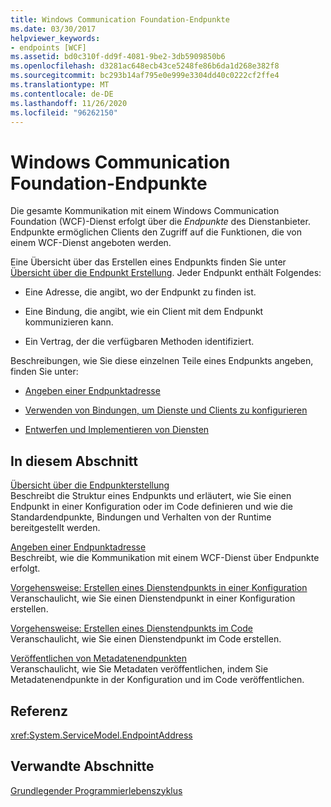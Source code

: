 ```yaml
---
title: Windows Communication Foundation-Endpunkte
ms.date: 03/30/2017
helpviewer_keywords:
- endpoints [WCF]
ms.assetid: bd0c310f-dd9f-4081-9be2-3db5909850b6
ms.openlocfilehash: d3281ac648ecb43ce5248fe86b6da1d268e382f8
ms.sourcegitcommit: bc293b14af795e0e999e3304dd40c0222cf2ffe4
ms.translationtype: MT
ms.contentlocale: de-DE
ms.lasthandoff: 11/26/2020
ms.locfileid: "96262150"
---
```

# <a name="windows-communication-foundation-endpoints"></a>Windows Communication Foundation-Endpunkte

Die gesamte Kommunikation mit einem Windows Communication Foundation (WCF)-Dienst erfolgt über die *Endpunkte* des Dienstanbieter. Endpunkte ermöglichen Clients den Zugriff auf die Funktionen, die von einem WCF-Dienst angeboten werden.  
  
 Eine Übersicht über das Erstellen eines Endpunkts finden Sie unter [Übersicht über die Endpunkt Erstellung](endpoint-creation-overview.md). Jeder Endpunkt enthält Folgendes:  
  
- Eine Adresse, die angibt, wo der Endpunkt zu finden ist.  
  
- Eine Bindung, die angibt, wie ein Client mit dem Endpunkt kommunizieren kann.  
  
- Ein Vertrag, der die verfügbaren Methoden identifiziert.  
  
 Beschreibungen, wie Sie diese einzelnen Teile eines Endpunkts angeben, finden Sie unter:  
  
- [Angeben einer Endpunktadresse](specifying-an-endpoint-address.md)  
  
- [Verwenden von Bindungen, um Dienste und Clients zu konfigurieren](using-bindings-to-configure-services-and-clients.md)  
  
- [Entwerfen und Implementieren von Diensten](designing-and-implementing-services.md)  
  
## <a name="in-this-section"></a>In diesem Abschnitt  

 [Übersicht über die Endpunkterstellung](endpoint-creation-overview.md)  
 Beschreibt die Struktur eines Endpunkts und erläutert, wie Sie einen Endpunkt in einer Konfiguration oder im Code definieren und wie die Standardendpunkte, Bindungen und Verhalten von der Runtime bereitgestellt werden.  
  
 [Angeben einer Endpunktadresse](specifying-an-endpoint-address.md)  
 Beschreibt, wie die Kommunikation mit einem WCF-Dienst über Endpunkte erfolgt.  
  
 [Vorgehensweise: Erstellen eines Dienstendpunkts in einer Konfiguration](./feature-details/how-to-create-a-service-endpoint-in-configuration.md)  
 Veranschaulicht, wie Sie einen Dienstendpunkt in einer Konfiguration erstellen.  
  
 [Vorgehensweise: Erstellen eines Dienstendpunkts im Code](./feature-details/how-to-create-a-service-endpoint-in-code.md)  
 Veranschaulicht, wie Sie einen Dienstendpunkt im Code erstellen.  
  
 [Veröffentlichen von Metadatenendpunkten](publishing-metadata-endpoints.md)  
 Veranschaulicht, wie Sie Metadaten veröffentlichen, indem Sie Metadatenendpunkte in der Konfiguration und im Code veröffentlichen.  
  
## <a name="reference"></a>Referenz  

 <xref:System.ServiceModel.EndpointAddress>  
  
## <a name="related-sections"></a>Verwandte Abschnitte  

 [Grundlegender Programmierlebenszyklus](basic-programming-lifecycle.md)
